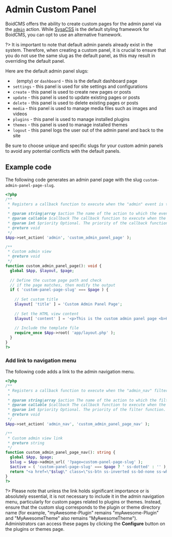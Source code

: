 # Admin Custom Panel

BoidCMS offers the ability to create custom pages for the admin panel via the [`admin`](/developer/actions) action. While [SysaCSS](https://sysacss.pages.dev/) is the default styling framework for BoidCMS, you can opt to use an alternative framework.

?> It is important to note that default admin panels already exist in the system. Therefore, when creating a custom panel, it is crucial to ensure that you do not use the same slug as the default panel, as this may result in overriding the default panel.

Here are the default admin panel slugs:
- ` ` (empty) or `dashboard` - this is the default dashboard page
- `settings` - this panel is used for site settings and configurations
- `create` - this panel is used to create new pages or posts
- `update` - this panel is used to update existing pages or posts
- `delete` - this panel is used to delete existing pages or posts
- `media` - this panel is used to manage media files such as images and videos
- `plugins` - this panel is used to manage installed plugins
- `themes` - this panel is used to manage installed themes
- `logout` - this panel logs the user out of the admin panel and back to the site

Be sure to choose unique and specific slugs for your custom admin panels to avoid any potential conflicts with the default panels.


## Example code
The following code generates an admin panel page with the slug `custom-admin-panel-page-slug`.

```php
<?php
/**
 * Registers a callback function to execute when the "admin" event is triggered.
 *
 * @param string|array $action The name of the action to which the event is hooked.
 * @param callable $callback The callback function to execute when the event is triggered.
 * @param int $priority Optional. The priority of the callback function. Default is 10.
 * @return void
 */
$App->set_action( 'admin', 'custom_admin_panel_page' );

/**
 * Custom admin view
 * @return void
 */
function custom_admin_panel_page(): void {
  global $App, $layout, $page;
  
  // Define the custom page path and check
  // if the page matches, then modify the output
  if ( 'custom-panel-page-slug' === $page ) {
    
    // Set custom title
    $layout[ 'title' ] = 'Custom Admin Panel Page';
    
    // Set the HTML view content
    $layout[ 'content' ] = '<p>This is the custom admin panel page <b>HTML</b> content.</p>';
    
    // Include the template file
    require_once $App->root( 'app/layout.php' );
  }
}
?>
```

### Add link to navigation menu
The following code adds a link to the admin navigation menu.

```php
<?php
/**
 * Registers a callback function to execute when the "admin_nav" filter is applied.
 *
 * @param string|array $action The name of the action to which the filter is hooked.
 * @param callable $callback The callback function to execute when the filter is applied.
 * @param int $priority Optional. The priority of the filter function. Default is 10.
 * @return void
 */
$App->set_action( 'admin_nav', 'custom_admin_panel_page_nav' );

/**
 * Custom admin view link
 * @return string
 */
function custom_admin_panel_page_nav(): string {
  global $App, $page;
  $slug = $App->admin_url( '?page=custom-panel-page-slug' );
  $active = ( 'custom-panel-page-slug' === $page ? ' ss-dotted' : '' );
  return "<a href=\"$slug\" class=\"ss-btn ss-inverted ss-bd-none ss-white$active\">Custom Page</a>";
}
?>
```

?> Please note that unless the link holds significant importance or is absolutely essential, it is not necessary to include it in the admin navigation menu, particularly for custom pages related to plugins or themes. Instead, ensure that the custom slug corresponds to the plugin or theme directory name (for example, "myAwesome-Plugin" remains "myAwesome-Plugin" and "MyAwesomeTheme" also remains "MyAwesomeTheme"). Administrators can access these pages by clicking the **Configure** button on the plugins or themes page.





